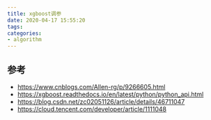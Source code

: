 ```yaml
---
title: xgboost调参
date: 2020-04-17 15:55:20
tags:
categories: 
- algorithm
---
```

## 参考
* https://www.cnblogs.com/Allen-rg/p/9266605.html
* https://xgboost.readthedocs.io/en/latest/python/python_api.html
* https://blog.csdn.net/zc02051126/article/details/46711047
* https://cloud.tencent.com/developer/article/1111048
